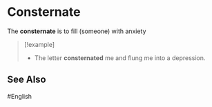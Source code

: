 # Consternate

The **consternate** is to fill (someone) with anxiety

> [!example]
> - The letter **consternated** me and flung me into a depression. 

## See Also 

#English 
